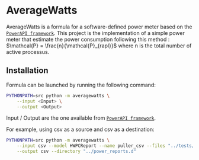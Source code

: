 # AverageWatts

AverageWatts is a formula for a software-defined power meter based on the [`PowerAPI framework`](https://github.com/powerapi-ng/powerapi).
This project is the implementation of a simple power meter that estimate the power consumption following this method :  
$\mathcal{P} = \frac{n}{\mathcal{P}_{rapl}}$ where n is the total number of active processus.

## Installation

Formula can be launched by running the following command:
```sh
PYTHONPATH=src python -m averagewatts \
    --input <Input> \
    --output <Output>
```
Input / Output are the one available from [`PowerAPI framework`](https://github.com/powerapi-ng/powerapi).

For example, using csv as a source and csv as a destination:
```sh
PYTHONPATH=src python -m averagewatts \
    --input csv --model HWPCReport --name puller_csv --files "../tests/integration/data/rapl.csv,../tests/integration/data/msr.csv,../tests/integrations/data/core.csv" \
    --output csv --directory "../power_reports.d"
```
